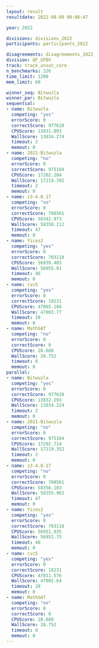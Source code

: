 ```yaml
---
layout: result
resultdate: 2022-08-09 00:06:47

year: 2022

divisions: divisions_2022
participants: participants_2022

disagreements: disagreements_2022
division: QF_UFBV
track: track_unsat_core
n_benchmarks: 326
time_limit: 1200
mem_limit: 60

winner_seq: Bitwuzla
winner_par: Bitwuzla
sequential:
- name: Bitwuzla
  competing: "yes"
  errorScore: 0
  correctScore: 977620
  CPUScore: 13831.893
  WallScore: 13834.274
  timeout: 2
  memout: 0
- name: 2021-Bitwuzla
  competing: "no"
  errorScore: 0
  correctScore: 975164
  CPUScore: 17202.284
  WallScore: 17219.392
  timeout: 2
  memout: 0
- name: z3-4.8.17
  competing: "no"
  errorScore: 0
  correctScore: 708561
  CPUScore: 58342.973
  WallScore: 58358.212
  timeout: 47
  memout: 0
- name: Yices2
  competing: "yes"
  errorScore: 0
  correctScore: 703118
  CPUScore: 56939.485
  WallScore: 56955.01
  timeout: 46
  memout: 0
- name: cvc5
  competing: "yes"
  errorScore: 0
  correctScore: 10231
  CPUScore: 47005.186
  WallScore: 47003.77
  timeout: 28
  memout: 0
- name: MathSAT
  competing: "no"
  errorScore: 0
  correctScore: 0
  CPUScore: 28.688
  WallScore: 28.752
  timeout: 0
  memout: 0
parallel:
- name: Bitwuzla
  competing: "yes"
  errorScore: 0
  correctScore: 977620
  CPUScore: 13832.293
  WallScore: 13834.224
  timeout: 2
  memout: 0
- name: 2021-Bitwuzla
  competing: "no"
  errorScore: 0
  correctScore: 975164
  CPUScore: 17202.714
  WallScore: 17219.352
  timeout: 2
  memout: 0
- name: z3-4.8.17
  competing: "no"
  errorScore: 0
  correctScore: 708561
  CPUScore: 58356.103
  WallScore: 58355.962
  timeout: 47
  memout: 0
- name: Yices2
  competing: "yes"
  errorScore: 0
  correctScore: 703118
  CPUScore: 56951.935
  WallScore: 56952.75
  timeout: 46
  memout: 0
- name: cvc5
  competing: "yes"
  errorScore: 0
  correctScore: 10231
  CPUScore: 47011.576
  WallScore: 47002.64
  timeout: 28
  memout: 0
- name: MathSAT
  competing: "no"
  errorScore: 0
  correctScore: 0
  CPUScore: 28.688
  WallScore: 28.752
  timeout: 0
  memout: 0
---
```

